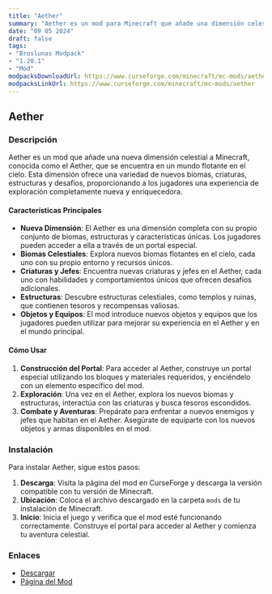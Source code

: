 ```yaml
---
title: "Aether"
summary: "Aether es un mod para Minecraft que añade una dimensión celestial completa al juego, con nuevos biomas, estructuras, criaturas y desafíos en un mundo flotante lleno de aventuras y tesoros."
date: "09 05 2024"
draft: false
tags:
- "Broslunas Modpack"
- "1.20.1"
- "Mod"
modpacksDownloadUrl: https://www.curseforge.com/minecraft/mc-mods/aether/files/all?page=1&pageSize=20&version=1.20.1&gameVersionTypeId=1
modpacksLinkUrl: https://www.curseforge.com/minecraft/mc-mods/aether
---
```


## Aether

### Descripción

Aether es un mod que añade una nueva dimensión celestial a Minecraft, conocida como el Aether, que se encuentra en un mundo flotante en el cielo. Esta dimensión ofrece una variedad de nuevos biomas, criaturas, estructuras y desafíos, proporcionando a los jugadores una experiencia de exploración completamente nueva y enriquecedora.

#### Características Principales

- **Nueva Dimensión**: El Aether es una dimensión completa con su propio conjunto de biomas, estructuras y características únicas. Los jugadores pueden acceder a ella a través de un portal especial.
- **Biomas Celestiales**: Explora nuevos biomas flotantes en el cielo, cada uno con su propio entorno y recursos únicos.
- **Criaturas y Jefes**: Encuentra nuevas criaturas y jefes en el Aether, cada uno con habilidades y comportamientos únicos que ofrecen desafíos adicionales.
- **Estructuras**: Descubre estructuras celestiales, como templos y ruinas, que contienen tesoros y recompensas valiosas.
- **Objetos y Equipos**: El mod introduce nuevos objetos y equipos que los jugadores pueden utilizar para mejorar su experiencia en el Aether y en el mundo principal.

#### Cómo Usar

1. **Construcción del Portal**: Para acceder al Aether, construye un portal especial utilizando los bloques y materiales requeridos, y enciéndelo con un elemento específico del mod.
2. **Exploración**: Una vez en el Aether, explora los nuevos biomas y estructuras, interactúa con las criaturas y busca tesoros escondidos.
3. **Combate y Aventuras**: Prepárate para enfrentar a nuevos enemigos y jefes que habitan en el Aether. Asegúrate de equiparte con los nuevos objetos y armas disponibles en el mod.

### Instalación

Para instalar Aether, sigue estos pasos:

1. **Descarga**: Visita la página del mod en CurseForge y descarga la versión compatible con tu versión de Minecraft.
2. **Ubicación**: Coloca el archivo descargado en la carpeta `mods` de tu instalación de Minecraft.
3. **Inicio**: Inicia el juego y verifica que el mod esté funcionando correctamente. Construye el portal para acceder al Aether y comienza tu aventura celestial.

### Enlaces

- [Descargar](https://www.curseforge.com/minecraft/mc-mods/aether/files/all?page=1&pageSize=20&version=1.20.1&gameVersionTypeId=1)
- [Página del Mod](https://www.curseforge.com/minecraft/mc-mods/aether)
